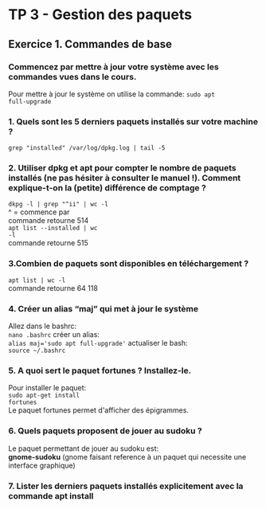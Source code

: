 # TP 3 - Gestion des paquets

## Exercice 1. Commandes de base

### Commencez par mettre à jour votre système avec les commandes vues dans le cours.
Pour mettre à jour le système on utilise la commande:
<code>sudo apt full-upgrade</code></br>

### 1. Quels sont les 5 derniers paquets installés sur votre machine ?
<code>grep "installed" /var/log/dpkg.log | tail -5</code></br>

### 2. Utiliser dpkg et apt pour compter le nombre de paquets installés (ne pas hésiter à consulter le manuel !). Comment explique-t-on la (petite) différence de comptage ?
<code>dkpg -l | grep "^ii" | wc -l</code></br>
^ = commence par</br>
commande retourne 514</br>
<code>apt list --installed | wc -l</code></br>
commande retourne 515</br>

### 3.Combien de paquets sont disponibles en téléchargement ?
<code>apt list | wc -l</code></br>
commande retourne 64 118</br>

### 4. Créer un alias “maj” qui met à jour le système
Allez dans le bashrc:</br>
<code>nano .bashrc</code>
créer un alias:</br>
<code>alias maj='sudo apt full-upgrade'</code>
actualiser le bash:</br>
<code>source ~/.bashrc</code>

### 5. A quoi sert le paquet fortunes ? Installez-le.
Pour installer le paquet:</br>
<code>sudo apt-get install fortunes</code></br>
Le paquet fortunes permet d'afficher des épigrammes.</br>

### 6. Quels paquets proposent de jouer au sudoku ?
Le paquet permettant de jouer au sudoku est:</br>
**gnome-sudoku** (gnome faisant reference à un paquet qui necessite une interface graphique)

### 7. Lister les derniers paquets installés explicitement avec la commande apt install


